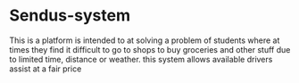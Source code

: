 # Sendus-system
This is a platform is intended to at solving a problem of students where at times they find it difficult to go to shops to buy groceries and other stuff due to limited time, distance or weather. this system allows available drivers assist at a fair price
